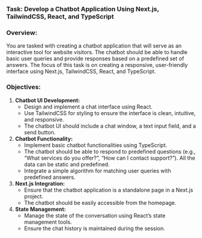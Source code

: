 ### **Task: Develop a Chatbot Application Using Next.js, TailwindCSS, React, and TypeScript**

### Overview:

You are tasked with creating a chatbot application that will serve as an interactive tool for website visitors. The chatbot should be able to handle basic user queries and provide responses based on a predefined set of answers. The focus of this task is on creating a responsive, user-friendly interface using Next.js, TailwindCSS, React, and TypeScript.

### Objectives:

1. **Chatbot UI Development:**
   - Design and implement a chat interface using React.
   - Use TailwindCSS for styling to ensure the interface is clean, intuitive, and responsive.
   - The chatbot UI should include a chat window, a text input field, and a send button.
2. **Chatbot Functionality:**
   - Implement basic chatbot functionalities using TypeScript.
   - The chatbot should be able to respond to predefined questions (e.g., “What services do you offer?”, “How can I contact support?”). All the data can be static and predefined.
   - Integrate a simple algorithm for matching user queries with predefined answers.
3. **Next.js Integration:**
   - Ensure that the chatbot application is a standalone page in a Next.js project.
   - The chatbot should be easily accessible from the homepage.
4. **State Management:**
   - Manage the state of the conversation using React’s state management tools.
   - Ensure the chat history is maintained during the session.
